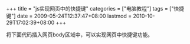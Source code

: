 +++
title = "js实现网页中的快捷键"
categories = ["电脑教程"]
tags = ["快捷键"]
date = 2009-05-24T12:37:47+08:00
lastmod = 2010-10-29T17:02:39+08:00
+++



将下面代码插入网页body区域中，可以实现网页中快捷键功能。


<coolcode><script type="text/javascript">

var userAgent = navigator.userAgent.toLowerCase();

var is_opera = userAgent.indexOf(&#039;opera&#039;) != -1 && opera.version();

var is_moz = (navigator.product == &#039;Gecko&#039;) && userAgent.substr(userAgent.indexOf(&#039;firefox&#039;) + 8, 3);

var is_ie = (userAgent.indexOf(&#039;msie&#039;) != -1 && !is_opera) && userAgent.substr(userAgent.indexOf(&#039;msie&#039;) + 5, 3);

document.onkeyup = function(e){

e = e ? e : window.event;

var tagname = is_ie ? e.srcElement.tagName : e.target.tagName;

if(tagname == &#039;INPUT&#039; &#124;&#124; tagname == &#039;TEXTAREA&#039;) return;

actualCode = e.keyCode ? e.keyCode : e.charCode;

if(actualCode == 39) {

//39为ascii码，这里是要执行的函数

}

if(actualCode == 37) {

//执行函数

}

}

</script></coolcode>

